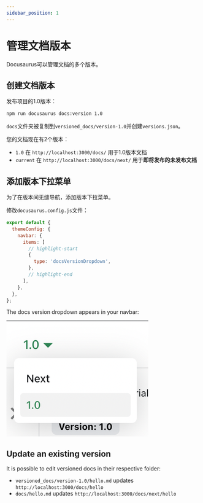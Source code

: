 ```yaml
---
sidebar_position: 1
---
```


# 管理文档版本

Docusaurus可以管理文档的多个版本。

## 创建文档版本

发布项目的1.0版本：

```bash
npm run docusaurus docs:version 1.0
```

`docs`文件夹被复制到`versioned_docs/version-1.0`并创建`versions.json`。

您的文档现在有2个版本：

- `1.0` 在 `http://localhost:3000/docs/` 用于1.0版本文档
- `current` 在 `http://localhost:3000/docs/next/` 用于**即将发布的未发布文档**

## 添加版本下拉菜单

为了在版本间无缝导航，添加版本下拉菜单。

修改`docusaurus.config.js`文件：

```js title="docusaurus.config.js"
export default {
  themeConfig: {
    navbar: {
      items: [
        // highlight-start
        {
          type: 'docsVersionDropdown',
        },
        // highlight-end
      ],
    },
  },
};
```

The docs version dropdown appears in your navbar:

![Docs Version Dropdown](./img/docsVersionDropdown.png)

## Update an existing version

It is possible to edit versioned docs in their respective folder:

- `versioned_docs/version-1.0/hello.md` updates `http://localhost:3000/docs/hello`
- `docs/hello.md` updates `http://localhost:3000/docs/next/hello`
